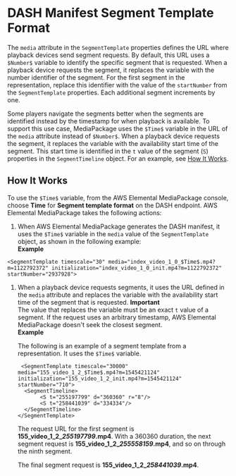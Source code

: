 # DASH Manifest Segment Template Format<a name="segtemp-format"></a>

The `media` attribute in the `SegmentTemplate` properties defines the URL where playback devices send segment requests\. By default, this URL uses a `$Number$` variable to identify the specific segment that is requested\. When a playback device requests the segment, it replaces the variable with the number identifier of the segment\. For the first segment in the representation, replace this identifier with the value of the `startNumber` from the `SegmentTemplate` properties\. Each additional segment increments by one\.

Some players navigate the segments better when the segments are identified instead by the timestamp for when playback is available\. To support this use case, MediaPackage uses the `$Time$` variable in the URL of the `media` attribute instead of `$Number$`\. When a playback device requests the segment, it replaces the variable with the availability start time of the segment\. This start time is identified in the `t` value of the segment \(`S`\) properties in the `SegmentTimeline` object\. For an example, see [How It Works](#how-stemp-works)\.

## How It Works<a name="how-stemp-works"></a>

To use the `$Time$` variable, from the AWS Elemental MediaPackage console, choose **Time** for **Segment template format** on the DASH endpoint\. AWS Elemental MediaPackage takes the following actions:

1.  When AWS Elemental MediaPackage generates the DASH manifest, it uses the `$Time$` variable in the `media` value of the `SegmentTemplate` object, as shown in the following example:  
**Example**  

   ```
   <SegmentTemplate timescale="30" media="index_video_1_0_$Time$.mp4?m=1122792372" initialization="index_video_1_0_init.mp4?m=1122792372" startNumber="2937928">
   ```

1. When a playback device requests segments, it uses the URL defined in the `media` attribute and replaces the variable with the availability start time of the segment that is requested\.
**Important**  
The value that replaces the variable must be an exact `t` value of a segment\. If the request uses an arbitrary timestamp, AWS Elemental MediaPackage doesn't seek the closest segment\.  
**Example**  

   The following is an example of a segment template from a representation\. It uses the `$Time$` variable\.

   ```
    <SegmentTemplate timescale="30000" media="155_video_1_2_$Time$.mp4?m=1545421124" initialization="155_video_1_2_init.mp4?m=1545421124" startNumber="710">
     <SegmentTimeline>
          <S t="255197799" d="360360" r="8"/>
          <S t="258441039" d="334334"/>
     </SegmentTimeline>
   </SegmentTemplate>
   ```

   The request URL for the first segment is **155\_video\_1\_2\_*255197799*\.mp4**\. With a 360360 duration, the next segment request is **155\_video\_1\_2\_*255558159*\.mp4**, and so on through the ninth segment\. 

   The final segment request is **155\_video\_1\_2\_*258441039*\.mp4**\.
